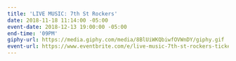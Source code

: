 ```yaml
---
title: 'LIVE MUSIC: 7th St Rockers'
date: 2018-11-18 11:14:00 -05:00
event-date: 2018-12-13 19:00:00 -05:00
end-time: '09PM'
giphy-url: https://media.giphy.com/media/8BlUiWKQbiwfOVWnDY/giphy.gif
event-url: https://www.eventbrite.com/e/live-music-7th-st-rockers-tickets-52779727586
---
```


